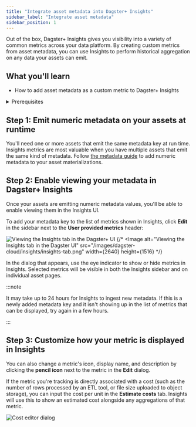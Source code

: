 ```yaml
---
title: "Integrate asset metadata into Dagster+ Insights"
sidebar_label: "Integrate asset metadata"
sidebar_position: 1
---
```


Out of the box, Dagster+ Insights gives you visibility into a variety of common metrics across your data platform.
By creating custom metrics from asset metadata, you can use Insights to perform historical aggregation on any
data your assets can emit.

## What you'll learn

- How to add asset metadata as a custom metric to Dagster+ Insights

<details>
  <summary>Prerequisites</summary>

To follow the steps in this guide, you'll need a Dagster+ account on the Pro plan.

</details>

## Step 1: Emit numeric metadata on your assets at runtime

You'll need one or more assets that emit the same metadata key at run time. Insights metrics
are most valuable when you have multiple assets that emit the same kind of metadata. Follow [the metadata
guide](/guides/data-modeling/metadata#attaching-metadata-to-an-asset-at-runtime) to add numeric metadata
to your asset materializations.

## Step 2: Enable viewing your metadata in Dagster+ Insights

Once your assets are emitting numeric metadata values, you'll be able to enable viewing them in the Insights UI.

To add your metadata key to the list of metrics shown in Insights, click **Edit** in the sidebar next to the **User provided metrics** header:

![Viewing the Insights tab in the Dagster+ UI](/img/placeholder.svg)
{/* <Image
alt="Viewing the Insights tab in the Dagster UI"
src="/images/dagster-cloud/insights/insights-tab.png"
width={2640}
height={1516}
*/}

In the dialog that appears, use the eye indicator to show or hide metrics in Insights. Selected metrics will be visible in both the Insights sidebar and on individual asset pages.

:::note

It may take up to 24 hours for Insights to ingest new metadata. If this is a newly added metadata key and
it isn't showing up in the list of metrics that can be displayed, try again in a few hours.

:::

## Step 3: Customize how your metric is displayed in Insights

You can also change a metric's icon, display name, and description by clicking the **pencil icon** next to the metric
in the **Edit** dialog.

If the metric you're tracking is directly associated with a cost (such as the number of rows processed by an ETL tool,
or file size uploaded to object storage), you can input the cost per unit in the **Estimate costs** tab. Insights will
use this to show an estimated cost alongside any aggregations of that metric.

![Cost editor dialog](/img/placeholder.svg)
